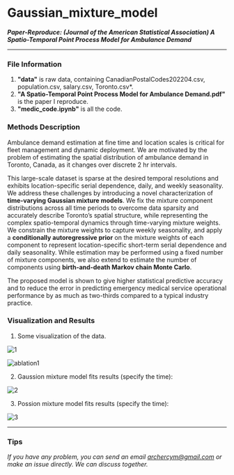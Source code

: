 # Gaussian_mixture_model
***Paper-Reproduce: (Journal of the American Statistical Association) A Spatio-Temporal Point Process Model for Ambulance Demand***

---

### File Information
1. **"data"** is raw data, containing CanadianPostalCodes202204.csv, population.csv, salary.csv, Toronto.csv*.
2. **"A Spatio-Temporal Point Process Model for Ambulance Demand.pdf"** is the paper I reproduce.
3. **"medic_code.ipynb"** is all the code.

### Methods Description
Ambulance demand estimation at fine time and location scales is critical for fleet management and dynamic deployment. We are motivated by the problem of estimating the spatial distribution of ambulance demand in Toronto, Canada, as it changes over discrete 2 hr intervals. 

This large-scale dataset is sparse at the desired temporal resolutions and exhibits location-specific serial dependence, daily, and weekly seasonality. We address these challenges by introducing a novel characterization of **time-varying Gaussian mixture models**. We fix the mixture component distributions across all time periods to overcome data sparsity and accurately describe Toronto’s spatial structure, while representing the complex spatio-temporal dynamics through time-varying mixture weights. We constrain the mixture weights to capture weekly seasonality, and apply a **conditionally autoregressive prior** on the mixture weights of each component to represent location-specific short-term serial dependence and daily seasonality. While estimation may be performed using a fixed number of mixture components, we also extend to estimate the number of components using **birth-and-death Markov chain Monte Carlo**. 

The proposed model is shown to give higher statistical predictive accuracy and to reduce the error in predicting emergency medical service operational performance by as much as two-thirds compared to a typical industry practice.

### Visualization and Results
1. Some visualization of the data.

![1](https://github.com/ArcherCYM/Gaussian_mixture_model/assets/49087999/f35d2e9b-133f-489e-9052-9942a76f11f9)

![ablation1](https://github.com/ArcherCYM/Gaussian_mixture_model/assets/49087999/19797701-9bbf-46ee-b387-c486d89e65e1)


2. Gaussion mixture model fits results (specify the time):

![2](https://github.com/ArcherCYM/Gaussian_mixture_model/assets/49087999/2019dd75-2415-4213-8de9-7e902387d003)


3. Possion mixture model fits results (specify the time):

![3](https://github.com/ArcherCYM/Gaussian_mixture_model/assets/49087999/3c092f70-789b-49da-979e-15cfb87b0d67)


---

### Tips
*If you have any problem, you can send an email archercym@gmail.com or make an issue directly. We can discuss together.*
